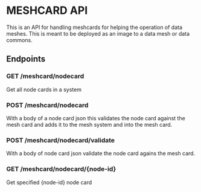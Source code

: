 # MESHCARD API

This is an API for handling meshcards for helping the operation of data meshes. This is meant to be deployed as an image to a data mesh or data commons.

## Endpoints

### GET /meshcard/nodecard
Get all node cards in a system

### POST /meshcard/nodecard
With a body of a node card json this validates the node card against the mesh card and adds it to the mesh system and into the mesh card.

### POST /meshcard/nodecard/validate
With a body of node card json validate the node card agains the mesh card.

### GET /meshcard/nodecard/{node-id}
Get specified {node-id} node card

